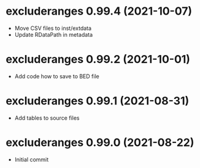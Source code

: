 # excluderanges 0.99.4 (2021-10-07)
- Move CSV files to inst/extdata
- Update RDataPath in metadata

# excluderanges 0.99.2 (2021-10-01)
- Add code how to save to BED file

# excluderanges 0.99.1 (2021-08-31)
- Add tables to source files

# excluderanges 0.99.0 (2021-08-22)
- Initial commit
